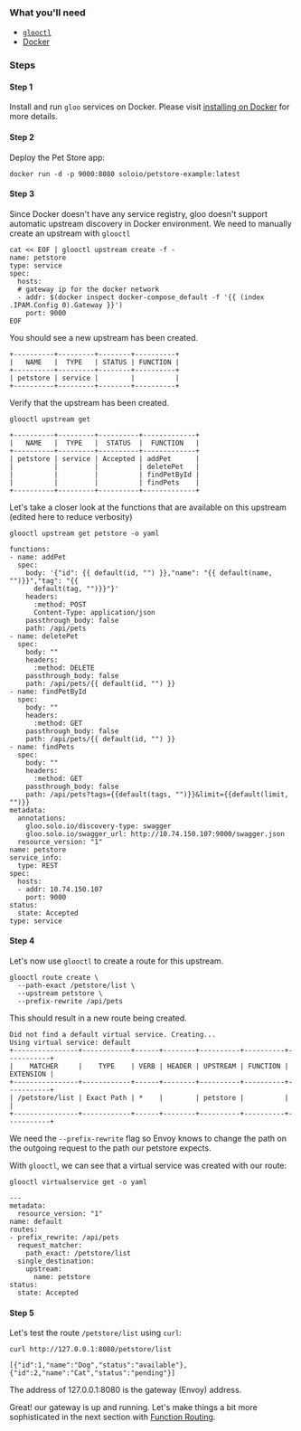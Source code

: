 ### What you'll need
 - [`glooctl`](https://github.com/solo-io/glooctl)
 - [Docker](https://www.docker.com)

### Steps

#### Step 1
Install and run `gloo` services on Docker. Please visit [installing on Docker](../../installation/docker.md) for more details.

#### Step 2
Deploy the Pet Store app:

```
docker run -d -p 9000:8080 soloio/petstore-example:latest
```

#### Step 3
Since Docker doesn't have any service registry, gloo doesn't support automatic upstream discovery in Docker environment. We need to manually create
an upstream with `glooctl`

```
cat << EOF | glooctl upstream create -f -
name: petstore
type: service
spec:
  hosts:
  # gateway ip for the docker network
  - addr: $(docker inspect docker-compose_default -f '{{ (index .IPAM.Config 0).Gateway }}')  
    port: 9000
EOF
```
You should see a new upstream has been created.

```
+----------+---------+--------+----------+
|   NAME   |  TYPE   | STATUS | FUNCTION |
+----------+---------+--------+----------+
| petstore | service |        |          |
+----------+---------+--------+----------+
```

Verify that the upstream has been created.

```
glooctl upstream get

+----------+---------+----------+-------------+
|   NAME   |  TYPE   |  STATUS  |  FUNCTION   |
+----------+---------+----------+-------------+
| petstore | service | Accepted | addPet      |
|          |         |          | deletePet   |
|          |         |          | findPetById |
|          |         |          | findPets    |
+----------+---------+----------+-------------+
```

Let's take a closer look at the functions that are available on this upstream (edited here to reduce verbosity)

```
glooctl upstream get petstore -o yaml

functions:
- name: addPet
  spec:
    body: '{"id": {{ default(id, "") }},"name": "{{ default(name, "")}}","tag": "{{
      default(tag, "")}}"}'
    headers:
      :method: POST
      Content-Type: application/json
    passthrough_body: false
    path: /api/pets
- name: deletePet
  spec:
    body: ""
    headers:
      :method: DELETE
    passthrough_body: false
    path: /api/pets/{{ default(id, "") }}
- name: findPetById
  spec:
    body: ""
    headers:
      :method: GET
    passthrough_body: false
    path: /api/pets/{{ default(id, "") }}
- name: findPets
  spec:
    body: ""
    headers:
      :method: GET
    passthrough_body: false
    path: /api/pets?tags={{default(tags, "")}}&limit={{default(limit, "")}}
metadata:
  annotations:
    gloo.solo.io/discovery-type: swagger
    gloo.solo.io/swagger_url: http://10.74.150.107:9000/swagger.json
  resource_version: "1"
name: petstore
service_info:
  type: REST
spec:
  hosts:
  - addr: 10.74.150.107
    port: 9000
status:
  state: Accepted
type: service
```

#### Step 4
Let's now use `glooctl` to create a route for this upstream.

```
glooctl route create \
  --path-exact /petstore/list \
  --upstream petstore \
  --prefix-rewrite /api/pets
```

This should result in a new route being created.

```
Did not find a default virtual service. Creating...
Using virtual service: default
+----------------+------------+------+--------+----------+----------+-----------+
|    MATCHER     |    TYPE    | VERB | HEADER | UPSTREAM | FUNCTION | EXTENSION |
+----------------+------------+------+--------+----------+----------+-----------+
| /petstore/list | Exact Path | *    |        | petstore |          |           |
+----------------+------------+------+--------+----------+----------+-----------+
```

We need the `--prefix-rewrite` flag so Envoy knows to change the path on the outgoing request to the path our petstore expects.

With `glooctl`, we can see that a virtual service was created with our route:

```
glooctl virtualservice get -o yaml

---
metadata:
  resource_version: "1"
name: default
routes:
- prefix_rewrite: /api/pets
  request_matcher:
    path_exact: /petstore/list
  single_destination:
    upstream:
      name: petstore
status:
  state: Accepted
```

#### Step 5
Let's test the route `/petstore/list` using `curl`:

```
curl http://127.0.0.1:8080/petstore/list

[{"id":1,"name":"Dog","status":"available"},{"id":2,"name":"Cat","status":"pending"}]
```

The address of 127.0.0.1:8080 is the gateway (Envoy) address.

Great! our gateway is up and running. Let's make things a bit more sophisticated in the next section with [Function Routing](2.md).
